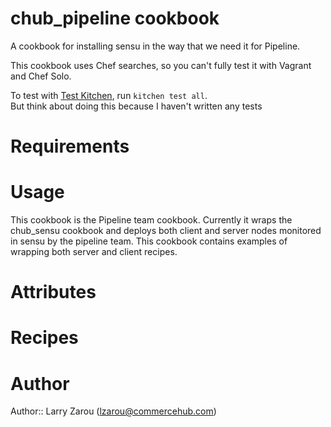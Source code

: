 # chub_pipeline cookbook

A cookbook for installing sensu in the way that we need it for Pipeline.

This cookbook uses Chef searches, so you can't fully test it with Vagrant and Chef Solo.

To test with [Test Kitchen](http://kitchen.ci/), run `kitchen test all`.  
But think about doing this because I haven't written any tests

# Requirements

# Usage
This cookbook is the Pipeline team cookbook.  Currently it wraps the chub_sensu cookbook and deploys both client and server nodes monitored in sensu by the pipeline team.  This cookbook contains examples of wrapping both server and client recipes.  

# Attributes

# Recipes

# Author

Author:: Larry Zarou (lzarou@commercehub.com)

